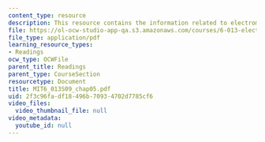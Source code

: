 ```yaml
---
content_type: resource
description: This resource contains the information related to electromagnetic forces.
file: https://ol-ocw-studio-app-qa.s3.amazonaws.com/courses/6-013-electromagnetics-and-applications-spring-2009/2f3c96fadf18496b70934702d7785cf6_MIT6_013S09_chap05.pdf
file_type: application/pdf
learning_resource_types:
- Readings
ocw_type: OCWFile
parent_title: Readings
parent_type: CourseSection
resourcetype: Document
title: MIT6_013S09_chap05.pdf
uid: 2f3c96fa-df18-496b-7093-4702d7785cf6
video_files:
  video_thumbnail_file: null
video_metadata:
  youtube_id: null
---
```

